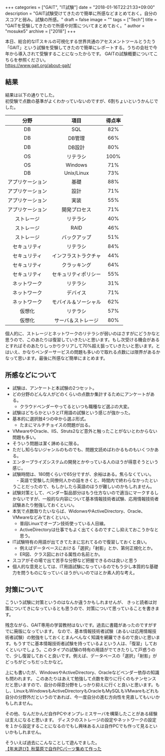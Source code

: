 +++
categories = ["GAIT", "IT試験"]
date = "2018-01-16T22:21:33+09:00"
description = "GAIT試験受けてきたので簡単に所感などまとめておく。自分のスコアと弱み。試験の所感。"
draft = false
image = ""
tags = ["Tech"]
title = "GAITを受験してきたので所感や対策についてまとめておく。"
author = "mosuke5"
archive = ["2018"]
+++

本日、総合的なITスキルの可視化する世界共通のアセスメントツールとうたう「GAIT」という試験を受験してきたので簡単にレポートする。うちの会社で今年から導入されて受験することになったからです。
GAITの試験概要についてこちらを参照ください。  
https://www.gait.org/about-gait/

<!--more-->

## 結果
結果は以下の通りでした。  
初受験で点数の基準がよくわかっていないのですが、6割ちょいというかんじでした。

|分野|項目|得点率|
|:--:|:--:|:--:|
|DB|SQL|82%|
|DB|DB管理|66%|
|DB|DB設計|80%|
|OS|リテラシ|100%|
|OS|Windows|71%|
|DB|Unix/Linux|73%|
|アプリケーション|基礎|88%|
|アプリケーション|設計|71%|
|アプリケーション|実装|55%|
|アプリケーション|開発プロセス|71%|
|ストレージ|リテラシ|40%|
|ストレージ|RAID|46%|
|ストレージ|バックアップ|51%|
|セキュリティ|リテラシ|84%|
|セキュリティ|インフラストラクチャ|44%|
|セキュリティ|クラッキング|64%|
|セキュリティ|セキュリティポリシー|55%|
|ネットワーク|リテラシ|31%|
|ネットワーク|デバイス|71%|
|ネットワーク|モバイル＆ソーシャル|62%|
|仮想化|リテラシ|57%|
|仮想化|サーバ＆ストレージ|80%|

個人的に、ストレージとネットワークのリテラシが弱いのはさすがにどうかなと思うので、このあたりは復習していきたいと思います。もし次受ける機会があるとすればそのあたりしっかりクリアして70%超え狙っていきたいと思います。とはいえ、かなりベンダーサービスの問題も多いので取れる点数には限界があるかなって思います。最後に所感など簡単にまとめます。

## 所感などについて
- 試験は、アンケートと本試験の2つセット。
- どの分野のどんな人がどのくらいの点数か集計するためにアンケートがある。
    - クラウドベンダーやってるといつも職種など選ぶの大変。
- 試験はどちらかというとIT用語の試験という感じが強かった。
- 基本的に選択肢4つの中から選ぶ形式。
  - たまにマルチチョイスの問題が出る。
- VMwareやOracle、IIS、Struts2など意外と触ったことがないとわからない問題も多い。
- そういう問題は潔く諦めるに限る。
- ただし知らないジャンルのものでも、問題文読めばわかるものもいくつかある。
- エンタープライズシステムの開発とかやっている人のほうが得意そうという感じ。
- 試験時間は、180問くらいで65分ですが、余裕はある。焦らなくていい。
　- 英語で受験した同僚何人かの話をきくと、時間内で終わらなかったということだったので、もしかしたら英語のほうが難しいのかもしれません。
- 試験対策として、ベンダー製品部分はもう仕方ないので適当にマークするしかないですが、一般的な内容について基本情報技術者試験、応用情報技術者試験あたり勉強しておくといい。
- 本気で点数取りたいならば、WidonwsやActiveDirectory、Oracle、VMwareなどみておくといい。
  - 普段Linuxでオープン技術使っている人目線。
  - ActiveDirectoryは仕事でもよく出てくるのですこし抑えておこうかなと思う。
- IT試験特有の用語が出てきてたまに忘れてるので復習しておくと良い。
  - 例えばデータベースにおける「選択」「射影」とか、第何正規化とか。
  - ER図、クラス図における属性の名前とか。
- スコアがその場で出て苦手な分野など把握できるのは良いと思う
- 個人的な意見としては、IT用語試験になっているのでもう少し本質的な基礎力を問うものになっていくほうがいいのではとか素人的な考え。

## 対策について
こういう試験に対策というのはなんか違うかもしれませんが、
きっと読者は対策についてきになっているとも思うので、対策について思っていることを書きます。

残念ながら、GAIT専用の学習教材はないです。過去に書籍があったのですがすでに廃版になっています。
なので、基本情報技術者試験（あるいは応用情報技術者試験）の勉強をしておくとまんべんなく知識を網羅できるので良いと思います。もうすでに基本情報技術者試験を持っているよという人は、「復習」しておくといいでしょう。このタイプの試験の特有の用語がでてきたりして戸惑うので、少し復習しておくと良いです。例えば、データベースの「選択」「射影」がどっちがどっちだったかなど。

上にも書いたが、WindowsやActiveDirectory、Oracleなどベンダー依存の知識も問われます。
このあたりはあえて勉強して点数を取りに行くのもナンセンスだと思いますので、自分の得意分野をしっかり抑えに行くと良いと思います。もし、LinuxもWindowsもActiveDirectoryもOracleもMySQLもVMwareもどれも自分の分野外だというのであれば、今一度自分の進む方向性を見直してもいいかもしれません。

その他、なんだかんだ自作PCやオンプレミスサーバを構築したことがある経験は支えになると思います。
ディスクのストレージの設定やネットワークの設定を１から設定することになるのでもし興味ある人は自作PCでも作って見るといいかもしれません。

そういえば過去にこんなことして遊んでました。  
[【年末遊び】秋葉原で自作PCパーツ集めて作った](https://blog.mosuke.tech/entry/2014/12/29/154251/)